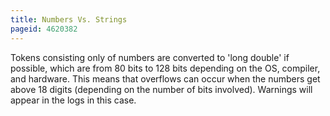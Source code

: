 ```yaml
---
title: Numbers Vs. Strings
pageid: 4620382
---
```


Tokens consisting only of numbers are converted to 'long double' if possible, which are from 80 bits to 128 bits depending on the OS, compiler, and hardware. This means that overflows can occur when the numbers get above 18 digits (depending on the number of bits involved). Warnings will appear in the logs in this case.

